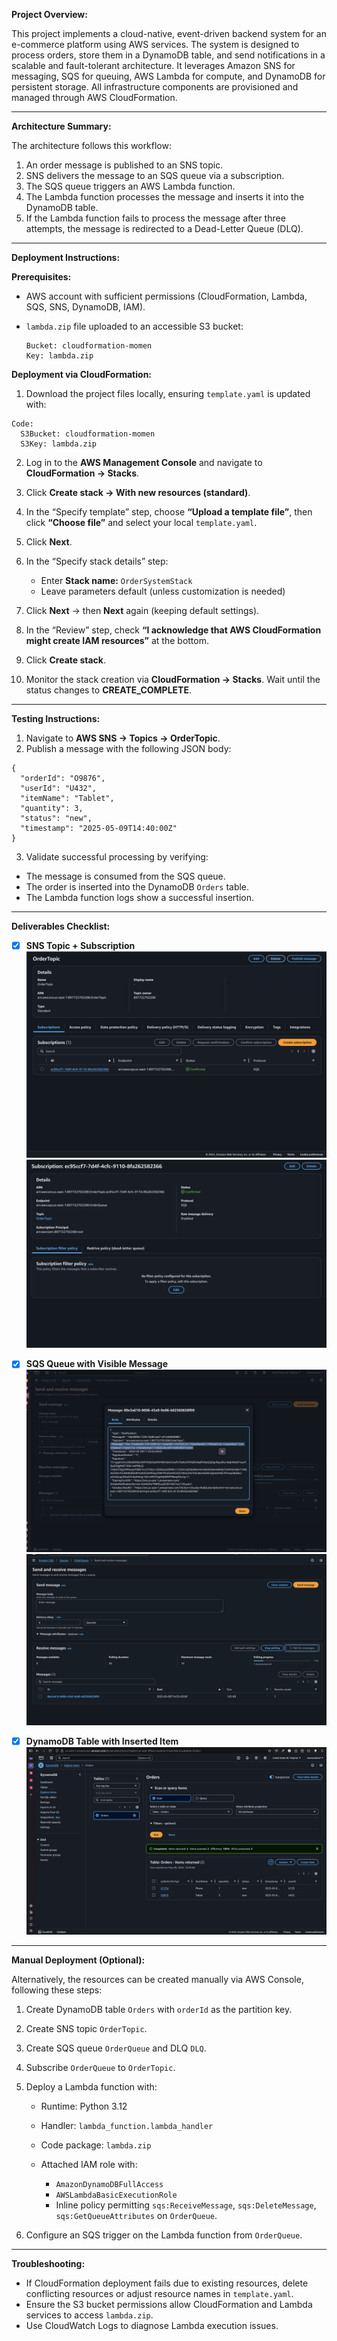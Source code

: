 **Project Overview:**

This project implements a cloud-native, event-driven backend system for an e-commerce platform using AWS services. The system is designed to process orders, store them in a DynamoDB table, and send notifications in a scalable and fault-tolerant architecture. It leverages Amazon SNS for messaging, SQS for queuing, AWS Lambda for compute, and DynamoDB for persistent storage.
All infrastructure components are provisioned and managed through AWS CloudFormation.

---

**Architecture Summary:**

The architecture follows this workflow:

1. An order message is published to an SNS topic.
2. SNS delivers the message to an SQS queue via a subscription.
3. The SQS queue triggers an AWS Lambda function.
4. The Lambda function processes the message and inserts it into the DynamoDB table.
5. If the Lambda function fails to process the message after three attempts, the message is redirected to a Dead-Letter Queue (DLQ).

---

**Deployment Instructions:**

**Prerequisites:**

* AWS account with sufficient permissions (CloudFormation, Lambda, SQS, SNS, DynamoDB, IAM).
* `lambda.zip` file uploaded to an accessible S3 bucket:

  ```
  Bucket: cloudformation-momen
  Key: lambda.zip
  ```


**Deployment via CloudFormation:**

1. Download the project files locally, ensuring `template.yaml` is updated with:

```
Code:
  S3Bucket: cloudformation-momen
  S3Key: lambda.zip
```

2. Log in to the **AWS Management Console** and navigate to **CloudFormation → Stacks**.

3. Click **Create stack → With new resources (standard)**.

4. In the “Specify template” step, choose **“Upload a template file”**, then click **“Choose file”** and select your local `template.yaml`.

5. Click **Next**.

6. In the “Specify stack details” step:

   * Enter **Stack name:** `OrderSystemStack`
   * Leave parameters default (unless customization is needed)

7. Click **Next** → then **Next** again (keeping default settings).

8. In the “Review” step, check **“I acknowledge that AWS CloudFormation might create IAM resources”** at the bottom.

9. Click **Create stack**.

10. Monitor the stack creation via **CloudFormation → Stacks**. Wait until the status changes to **CREATE\_COMPLETE**.

---

**Testing Instructions:**

1. Navigate to **AWS SNS → Topics → OrderTopic**.
2. Publish a message with the following JSON body:

```
{
  "orderId": "O9876",
  "userId": "U432",
  "itemName": "Tablet",
  "quantity": 3,
  "status": "new",
  "timestamp": "2025-05-09T14:40:00Z"
}
```

3. Validate successful processing by verifying:

* The message is consumed from the SQS queue.
* The order is inserted into the DynamoDB `Orders` table.
* The Lambda function logs show a successful insertion.

---

**Deliverables Checklist:**

- [x] **SNS Topic + Subscription**  
  ![SNS Topic](sns-topic.png)  
  ![SNS Subscription](sns-sub.png)

- [x] **SQS Queue with Visible Message**  
  ![SQS Message](sqs-message.png)
  ![SQS Message](sqs-messages.png)

- [x] **DynamoDB Table with Inserted Item**  
  ![DynamoDB Table](dynamo-db.png)


---

**Manual Deployment (Optional):**

Alternatively, the resources can be created manually via AWS Console, following these steps:

1. Create DynamoDB table `Orders` with `orderId` as the partition key.
2. Create SNS topic `OrderTopic`.
3. Create SQS queue `OrderQueue` and DLQ `DLQ`.
4. Subscribe `OrderQueue` to `OrderTopic`.
5. Deploy a Lambda function with:

   * Runtime: Python 3.12
   * Handler: `lambda_function.lambda_handler`
   * Code package: `lambda.zip`
   * Attached IAM role with:

     * `AmazonDynamoDBFullAccess`
     * `AWSLambdaBasicExecutionRole`
     * Inline policy permitting `sqs:ReceiveMessage`, `sqs:DeleteMessage`, `sqs:GetQueueAttributes` on `OrderQueue`.
6. Configure an SQS trigger on the Lambda function from `OrderQueue`.

---

**Troubleshooting:**

* If CloudFormation deployment fails due to existing resources, delete conflicting resources or adjust resource names in `template.yaml`.
* Ensure the S3 bucket permissions allow CloudFormation and Lambda services to access `lambda.zip`.
* Use CloudWatch Logs to diagnose Lambda execution issues.

